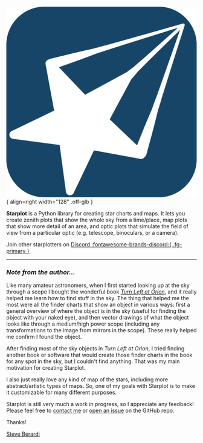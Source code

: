 ![Starplot](images/favicon.svg){ align=right width="128" .off-glb }

**Starplot** is a Python library for creating star charts and maps. It lets you create zenith plots that show the whole sky from a time/place, map plots that show more detail of an area, and optic plots that simulate the field of view from a particular optic (e.g. telescope, binoculars, or a camera).

Join other starplotters on [Discord :fontawesome-brands-discord:{ .fg-primary }](https://discord.gg/WewJJjshFu)

---

### _Note from the author..._

Like many amateur astronomers, when I first started looking up at the sky through a scope I bought the wonderful book [_Turn Left at Orion_](https://www.amazon.com/Turn-Left-Orion-Hundreds-Telescope-dp-1108457568/dp/1108457568/), and it really helped me learn how to find stuff in the sky. The thing that helped me the most were all the finder charts that show an object in various ways: first a general overview of where the object is in the sky (useful for finding the object with your naked eye), and then vector drawings of what the object looks like through a medium/high power scope (including any transformations to the image from mirrors in the scope). These really helped me confirm I found the object.

After finding most of the sky objects in _Turn Left at Orion_, I tried finding another book or software that would create those finder charts in the book for any spot in the sky, but I couldn't find anything. That was my main motivation for creating Starplot.

I also just really love any kind of map of the stars, including more abstract/artistic types of maps. So, one of my goals with Starplot is to make it customizable for many different purposes.

Starplot is still very much a work in progress, so I appreciate any feedback! Please feel free to [contact me](https://steveberardi.com/contact/) or [open an issue](https://github.com/steveberardi/starplot/issues) on the GitHub repo.

Thanks!

[Steve Berardi](https://steveberardi.com)
